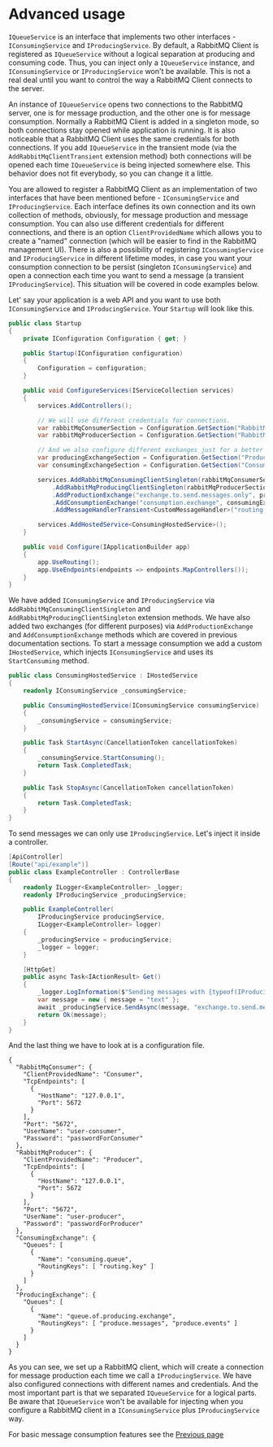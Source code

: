 # Advanced usage

`IQueueService` is an interface that implements two other interfaces - `IConsumingService` and `IProducingService`. By default, a RabbitMQ Client is registered as `IQueueService` without a logical separation at producing and consuming code. Thus, you can inject only a `IQueueService` instance, and `IConsumingService` or `IProducingService` won't be available. This is not a real deal until you want to control the way a RabbitMQ Client connects to the server.

An instance of `IQueueService` opens two connections to the RabbitMQ server, one is for message production, and the other one is for message consumption. Normally a RabbitMQ Client is added in a singleton mode, so both connections stay opened while application is running. It is also noticeable that a RabbitMQ Client uses the same credentials for both connections. If you add `IQueueService` in the transient mode (via the `AddRabbitMqClientTransient` extension method) both connections will be opened each time `IQueueService` is being injected somewhere else. This behavior does not fit everybody, so you can change it a little.

You are allowed to register a RabbitMQ Client as an implementation of two interfaces that have been mentioned before - `IConsumingService` and `IProducingService`. Each interface defines its own connection and its own collection of methods, obviously, for message production and message consumption. You can also use different credentials for different connections, and there is an option `ClientProvidedName` which allows you to create a "named" connection (which will be easier to find in the RabbitMQ management UI). There is also a possibility of registering `IConsumingService` and `IProducingService` in different lifetime modes, in case you want your consumption connection to be persist (singleton `IConsumingService`) and open a connection each time you want to send a message (a transient `IProducingService`). This situation will be covered in code examples below.

Let' say your application is a web API and you want to use both `IConsumingService` and `IProducingService`. Your `Startup` will look like this.

```c#
public class Startup
{
    private IConfiguration Configuration { get; }

    public Startup(IConfiguration configuration)
    {
        Configuration = configuration;
    }

    public void ConfigureServices(IServiceCollection services)
    {
        services.AddControllers();

        // We will use different credentials for connections.
        var rabbitMqConsumerSection = Configuration.GetSection("RabbitMqConsumer");
        var rabbitMqProducerSection = Configuration.GetSection("RabbitMqProducer");

        // And we also configure different exchanges just for a better example.
        var producingExchangeSection = Configuration.GetSection("ProducingExchange");
        var consumingExchangeSection = Configuration.GetSection("ConsumingExchange");

        services.AddRabbitMqConsumingClientSingleton(rabbitMqConsumerSection)
            .AddRabbitMqProducingClientSingleton(rabbitMqProducerSection)
            .AddProductionExchange("exchange.to.send.messages.only", producingExchangeSection)
            .AddConsumptionExchange("consumption.exchange", consumingExchangeSection)
            .AddMessageHandlerTransient<CustomMessageHandler>("routing.key");

        services.AddHostedService<ConsumingHostedService>();
    }

    public void Configure(IApplicationBuilder app)
    {
        app.UseRouting();
        app.UseEndpoints(endpoints => endpoints.MapControllers());
    }
}
```

We have added `IConsumingService` and `IProducingService` via `AddRabbitMqConsumingClientSingleton` and `AddRabbitMqProducingClientSingleton` extension methods. We have also added two exchanges (for different purposes) via `AddProductionExchange` and `AddConsumptionExchange` methods which are covered in previous documentation sections. To start a message consumption we add a custom `IHostedService`, which injects `IConsumingService` and uses its `StartConsuming` method.

```c#
public class ConsumingHostedService : IHostedService
{
    readonly IConsumingService _consumingService;

    public ConsumingHostedService(IConsumingService consumingService)
    {
        _consumingService = consumingService;
    }

    public Task StartAsync(CancellationToken cancellationToken)
    {
        _consumingService.StartConsuming();
        return Task.CompletedTask;
    }

    public Task StopAsync(CancellationToken cancellationToken)
    {
        return Task.CompletedTask;
    }
}
```

To send messages we can only use `IProducingService`. Let's inject it inside a controller.

```c#
[ApiController]
[Route("api/example")]
public class ExampleController : ControllerBase
{
    readonly ILogger<ExampleController> _logger;
    readonly IProducingService _producingService;

    public ExampleController(
        IProducingService producingService,
        ILogger<ExampleController> logger)
    {
        _producingService = producingService;
        _logger = logger;
    }

    [HttpGet]
    public async Task<IActionResult> Get()
    {
        _logger.LogInformation($"Sending messages with {typeof(IProducingService)}.");
        var message = new { message = "text" };
        await _producingService.SendAsync(message, "exchange.to.send.messages.only", "some.routing.key");
        return Ok(message);
    }
}
```

And the last thing we have to look at is a configuration file.
```
{
  "RabbitMqConsumer": {
    "ClientProvidedName": "Consumer",
    "TcpEndpoints": [
      {
        "HostName": "127.0.0.1",
        "Port": 5672
      }
    ],
    "Port": "5672",
    "UserName": "user-consumer",
    "Password": "passwordForConsumer"
  },
  "RabbitMqProducer": {
    "ClientProvidedName": "Producer",
    "TcpEndpoints": [
      {
        "HostName": "127.0.0.1",
        "Port": 5672
      }
    ],
    "Port": "5672",
    "UserName": "user-producer",
    "Password": "passwordForProducer"
  },
  "ConsumingExchange": {
    "Queues": [
      {
        "Name": "consuming.queue",
        "RoutingKeys": [ "routing.key" ]
      }
    ]
  },
  "ProducingExchange": {
    "Queues": [
      {
        "Name": "queue.of.producing.exchange",
        "RoutingKeys": [ "produce.messages", "produce.events" ]
      }
    ]
  }
}
```

As you can see, we set up a RabbitMQ client, which will create a connection for message production each time we call a `IProducingService`. We have also configured connections with different names and credentials. And the most important part is that we separated `IQueueService` for a logical parts. Be aware that `IQueueService` won't be available for injecting when you configure a RabbitMQ client in a `IConsumingService` plus `IProducingService` way.

For basic message consumption features see the [Previous page](message-consumption.md)